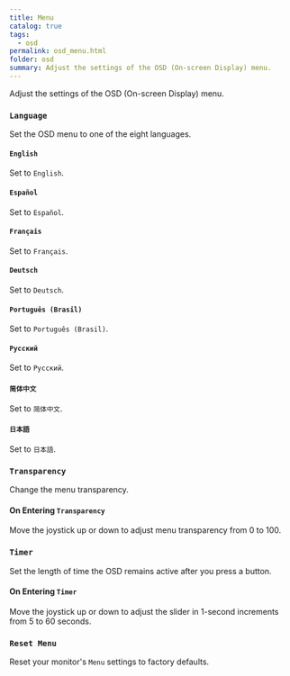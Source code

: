 ```yaml
---
title: Menu
catalog: true
tags: 
  - osd
permalink: osd_menu.html
folder: osd
summary: Adjust the settings of the OSD (On-screen Display) menu.
---
```


Adjust the settings of the OSD (On-screen Display) menu.

### `Language`

Set the OSD menu to one of the eight languages.

#### `English`

Set to `English`.

#### `Español`

Set to `Español`.

#### `Français`

Set to `Français`.

#### `Deutsch`

Set to `Deutsch`.

#### `Português (Brasil)`

Set to `Português (Brasil)`.

#### `Pусский`

Set to `Pусский`.

#### `简体中文`

Set to `简体中文`.

#### `日本語`

Set to `日本語`.

### `Transparency`

Change the menu transparency.

#### On Entering `Transparency`

Move the joystick up or down to adjust menu transparency from 0 to 100.

### `Timer`

Set the length of time the OSD remains active after you press a button.

#### On Entering `Timer`

Move the joystick up or down to adjust the slider in 1-second increments from 5 to 60 seconds.

### `Reset Menu`

Reset your monitor's `Menu` settings to factory defaults.